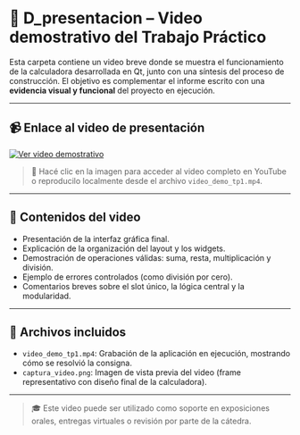 # 🎥 D_presentacion – Video demostrativo del Trabajo Práctico

Esta carpeta contiene un video breve donde se muestra el funcionamiento de la calculadora desarrollada en Qt, junto con una síntesis del proceso de construcción. El objetivo es complementar el informe escrito con una **evidencia visual y funcional** del proyecto en ejecución.

---

## 📹 Enlace al video de presentación

[![Ver video demostrativo](./captura_video.png)](https://youtu.be/ENLACE_DEL_VIDEO)

> 📌 Hacé clic en la imagen para acceder al video completo en YouTube o reproducilo localmente desde el archivo `video_demo_tp1.mp4`.

---

## 🎯 Contenidos del video

- Presentación de la interfaz gráfica final.
- Explicación de la organización del layout y los widgets.
- Demostración de operaciones válidas: suma, resta, multiplicación y división.
- Ejemplo de errores controlados (como división por cero).
- Comentarios breves sobre el slot único, la lógica central y la modularidad.

---

## 📁 Archivos incluidos

- `video_demo_tp1.mp4`: Grabación de la aplicación en ejecución, mostrando cómo se resolvió la consigna.
- `captura_video.png`: Imagen de vista previa del video (frame representativo con diseño final de la calculadora).

---

> 🎓 Este video puede ser utilizado como soporte en exposiciones orales, entregas virtuales o revisión por parte de la cátedra.
